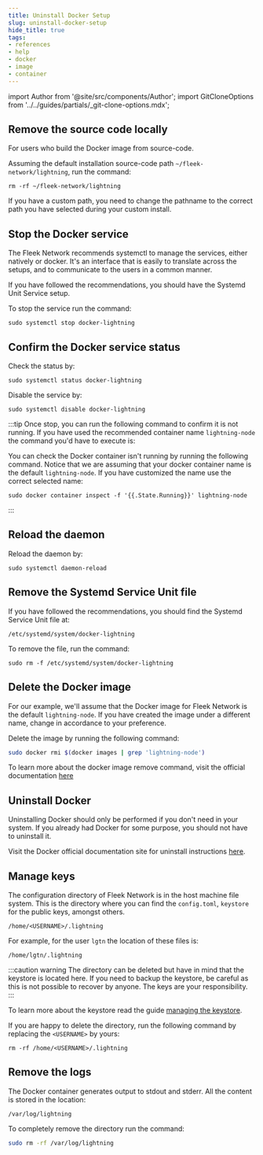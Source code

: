 ```yaml
---
title: Uninstall Docker Setup
slug: uninstall-docker-setup
hide_title: true
tags:
- references
- help
- docker
- image
- container
---
```


import Author from '@site/src/components/Author';
import GitCloneOptions from '../../guides/partials/_git-clone-options.mdx';


## Remove the source code locally

For users who build the Docker image from source-code.

Assuming the default installation source-code path `~/fleek-network/lightning`, run the command:

```
rm -rf ~/fleek-network/lightning
```

If you have a custom path, you need to change the pathname to the correct path you have selected during your custom install.

## Stop the Docker service

The Fleek Network recommends systemctl to manage the services, either natively or docker. It's an interface that is easily to translate across the setups, and to communicate to the users in a common manner.

If you have followed the recommendations, you should have the Systemd Unit Service setup.

To stop the service run the command:

```
sudo systemctl stop docker-lightning
```

## Confirm the Docker service status

Check the status by:

```
sudo systemctl status docker-lightning
```

Disable the service by:

```
sudo systemctl disable docker-lightning
```

:::tip
Once stop, you can run the following command to confirm it is not running. If you have used the recommended container name `lightning-node` the command you'd have to execute is:

You can check the Docker container isn't running by running the following command. Notice that we are assuming that your docker container name is the default `lightning-node`. If you have customized the name use the correct selected name:

```
sudo docker container inspect -f '{{.State.Running}}' lightning-node
```
:::

## Reload the daemon

Reload the daemon by:

```
sudo systemctl daemon-reload
```

## Remove the Systemd Service Unit file

If you have followed the recommendations, you should find the Systemd Service Unit file at:

```
/etc/systemd/system/docker-lightning
```

To remove the file, run the command:

```
sudo rm -f /etc/systemd/system/docker-lightning
```

## Delete the Docker image

For our example, we'll assume that the Docker image for Fleek Network is the default `lightning-node`. If you have created the image under a different name, change in accordance to your preference.

Delete the image by running the following command:

```sh
sudo docker rmi $(docker images | grep 'lightning-node')
```

To learn more about the docker image remove command, visit the official documentation [here](https://docs.docker.com/engine/reference/commandline/image_rm/)

## Uninstall Docker

Uninstalling Docker should only be performed if you don't need in your system. If you already had Docker for some purpose, you should not have to uninstall it.

Visit the Docker official documentation site for uninstall instructions [here](https://docs.docker.com/desktop/uninstall/).

## Manage keys

The configuration directory of Fleek Network is in the host machine file system. This is the directory where you can find the `config.toml`, `keystore` for the public keys, amongst others. 

```
/home/<USERNAME>/.lightning
```

For example, for the user `lgtn` the location of these files is:

```
/home/lgtn/.lightning
```

:::caution warning
The directory can be deleted but have in mind that the keystore is located here. If you need to backup the keystore, be careful as this is not possible to recover by anyone. The keys are your responsibility.
:::

To learn more about the keystore read the guide [managing the keystore](/guides/Node%20Operators/managing-the-keystore).

If you are happy to delete the directory, run the following command by replacing the `<USERNAME>` by yours:

```
rm -rf /home/<USERNAME>/.lightning
```

## Remove the logs

The Docker container generates output to stdout and stderr. All the content is stored in the location:

```
/var/log/lightning
```

To completely remove the directory run the command:

```sh
sudo rm -rf /var/log/lightning
```

<Author
    name="Helder Oliveira"
    image="https://github.com/heldrida.png"
    title="Software Developer + DX"
    url="https://github.com/heldrida"
/>
